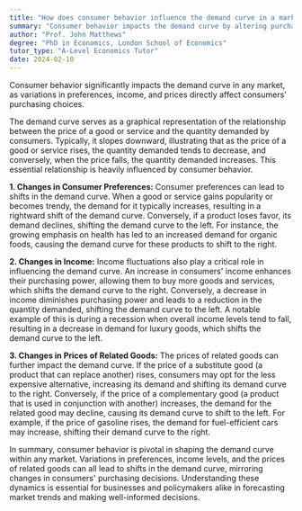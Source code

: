 ```yaml
---
title: "How does consumer behavior influence the demand curve in a market?"
summary: "Consumer behavior impacts the demand curve by altering purchasing decisions based on changes in preferences, income, and prices, ultimately influencing market demand."
author: "Prof. John Matthews"
degree: "PhD in Economics, London School of Economics"
tutor_type: "A-Level Economics Tutor"
date: 2024-02-10
---
```


Consumer behavior significantly impacts the demand curve in any market, as variations in preferences, income, and prices directly affect consumers' purchasing choices.

The demand curve serves as a graphical representation of the relationship between the price of a good or service and the quantity demanded by consumers. Typically, it slopes downward, illustrating that as the price of a good or service rises, the quantity demanded tends to decrease, and conversely, when the price falls, the quantity demanded increases. This essential relationship is heavily influenced by consumer behavior.

**1. Changes in Consumer Preferences:**
Consumer preferences can lead to shifts in the demand curve. When a good or service gains popularity or becomes trendy, the demand for it typically increases, resulting in a rightward shift of the demand curve. Conversely, if a product loses favor, its demand declines, shifting the demand curve to the left. For instance, the growing emphasis on health has led to an increased demand for organic foods, causing the demand curve for these products to shift to the right.

**2. Changes in Income:**
Income fluctuations also play a critical role in influencing the demand curve. An increase in consumers' income enhances their purchasing power, allowing them to buy more goods and services, which shifts the demand curve to the right. Conversely, a decrease in income diminishes purchasing power and leads to a reduction in the quantity demanded, shifting the demand curve to the left. A notable example of this is during a recession when overall income levels tend to fall, resulting in a decrease in demand for luxury goods, which shifts the demand curve to the left.

**3. Changes in Prices of Related Goods:**
The prices of related goods can further impact the demand curve. If the price of a substitute good (a product that can replace another) rises, consumers may opt for the less expensive alternative, increasing its demand and shifting its demand curve to the right. Conversely, if the price of a complementary good (a product that is used in conjunction with another) increases, the demand for the related good may decline, causing its demand curve to shift to the left. For example, if the price of gasoline rises, the demand for fuel-efficient cars may increase, shifting their demand curve to the right.

In summary, consumer behavior is pivotal in shaping the demand curve within any market. Variations in preferences, income levels, and the prices of related goods can all lead to shifts in the demand curve, mirroring changes in consumers' purchasing decisions. Understanding these dynamics is essential for businesses and policymakers alike in forecasting market trends and making well-informed decisions.
    
